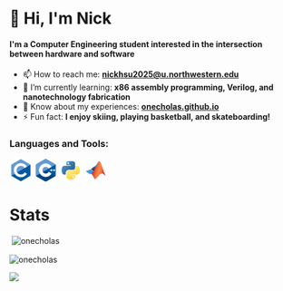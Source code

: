 <h1 align="left">👋 Hi, I'm Nick</h1>
<h4 align="left">I'm a Computer Engineering student interested in the intersection between hardware and software</h3>

- 📫 How to reach me: **nickhsu2025@u.northwestern.edu**
- 🌱 I’m currently learning: **x86 assembly programming, Verilog, and nanotechnology fabrication**
- 📄 Know about my experiences: **[onecholas.github.io](onecholas.github.io)**
- ⚡ Fun fact: **I enjoy skiing, playing basketball, and skateboarding!**

<h3 align="left">Languages and Tools:</h3>
<p align="left"> 
<img src="https://raw.githubusercontent.com/devicons/devicon/master/icons/c/c-original.svg" alt="c" width="40" height="40"/> 
<img src="https://raw.githubusercontent.com/devicons/devicon/master/icons/cplusplus/cplusplus-original.svg" alt="cplusplus" width="40" height="40"/>
<img src="https://raw.githubusercontent.com/devicons/devicon/master/icons/python/python-original.svg" alt="python" width="40" height="40"/>
<img src="https://raw.githubusercontent.com/devicons/devicon/master/icons/matlab/matlab-original.svg" alt="MATLAB" width="40" height="40"/>


<h1 align="left">Stats</h1>
<p>&nbsp;<img align="center" src="https://github-readme-stats.vercel.app/api?username=onecholas&show_icons=true&locale=en" alt="onecholas" /></p>
<p><img align="center" src="https://github-readme-streak-stats.herokuapp.com/?user=onecholas&" alt="onecholas" /></p>
<p><img align="left" src="https://github-readme-stats.vercel.app/api/top-langs?username=onecholas&show_icons=true&locale=en&layout=compact&langs_count=8 alt="onecholas" /></p>
